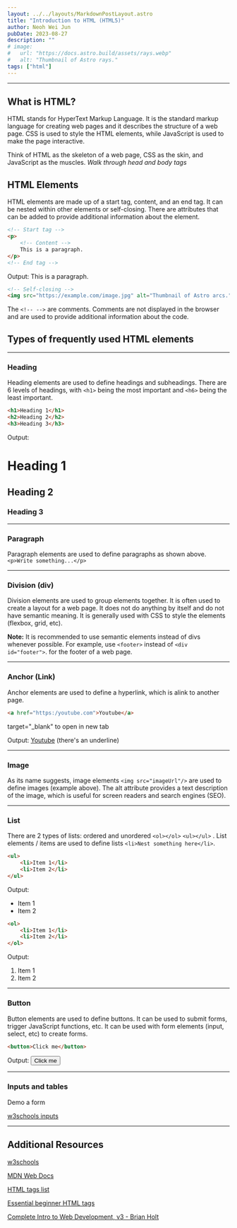 ```yaml
---
layout: ../../layouts/MarkdownPostLayout.astro
title: "Introduction to HTML (HTML5)"
author: Neoh Wei Jun
pubDate: 2023-08-27
description: ""
# image:
#   url: "https://docs.astro.build/assets/rays.webp"
#   alt: "Thumbnail of Astro rays."
tags: ["html"]
---
```


---

## What is HTML?

HTML stands for HyperText Markup Language. It is the standard markup language for creating web pages and it describes the structure of a web page.
CSS is used to style the HTML elements, while JavaScript is used to make the page interactive.

Think of HTML as the skeleton of a web page, CSS as the skin, and JavaScript as the muscles. _Walk through head and body tags_

## HTML Elements

HTML elements are made up of a start tag, content, and an end tag. It can be nested within other elements or self-closing. There are attributes that can be added to provide additional information about the element.

```html
<!-- Start tag -->
<p>
	<!-- Content -->
	This is a paragraph.
</p>
<!-- End tag -->
```

Output: This is a paragraph.

```html
<!-- Self-closing -->
<img src="https://example.com/image.jpg" alt="Thumbnail of Astro arcs." />
```

The `<!-- -->` are comments. Comments are not displayed in the browser and are used to provide additional information about the code.

## Types of frequently used HTML elements

---

### Heading

Heading elements are used to define headings and subheadings. There are 6 levels of headings, with `<h1>` being the most important and `<h6>` being the least important.

```html
<h1>Heading 1</h1>
<h2>Heading 2</h2>
<h3>Heading 3</h3>
```

Output:

# Heading 1

## Heading 2

### Heading 3

---

### Paragraph

Paragraph elements are used to define paragraphs as shown above. `<p>Write something...</p>`

---

### Division (div)

Division elements are used to group elements together. It is often used to create a layout for a web page. It does not do anything by itself and do not have semantic meaning. It is generally used with CSS to style the elements (flexbox, grid, etc).

**Note:** It is recommended to use semantic elements instead of divs whenever possible. For example, use `<footer>` instead of `<div id="footer">`. for the footer of a web page.

---

### Anchor (Link)

Anchor elements are used to define a hyperlink, which is alink to another page.

```html
<a href="https:/youtube.com">Youtube</a>
```

target="\_blank" to open in new tab

Output: [Youtube](https:/youtube.com) (there's an underline)

---

### Image

As its name suggests, image elements `<img src="imageUrl"/>` are used to define images (example above). The alt attribute provides a text description of the image, which is useful for screen readers and search engines (SEO).

---

### List

There are 2 types of lists: ordered and unordered `<ol></ol>` `<ul></ul>` . List elements / items are used to define lists `<li>Nest something here</li>`.

```html
<ul>
	<li>Item 1</li>
	<li>Item 2</li>
</ul>
```

Output:

- Item 1
- Item 2

```html
<ol>
	<li>Item 1</li>
	<li>Item 2</li>
</ol>
```

Output:

1. Item 1
2. Item 2

---

### Button

Button elements are used to define buttons. It can be used to submit forms, trigger JavaScript functions, etc. It can be used with form elements (input, select, etc) to create forms.

```html
<button>Click me</button>
```

Output: <button>Click me</button>

---

### Inputs and tables

Demo a form

[w3schools inputs](https://www.w3schools.com/html/html_form_input_types.asp)

---

## Additional Resources

[w3schools](https://www.w3schools.com/html/default.asp)

[MDN Web Docs](https://developer.mozilla.org/en-US/docs/Web/HTML/Element)

[HTML tags list](https://www.tutorialrepublic.com/html-reference/html5-tags.php)

[Essential beginner HTML tags](https://www.youtube.com/watch?v=K_EVuLegRZ0)

[Complete Intro to Web Development, v3 - Brian Holt](https://btholt.github.io/complete-intro-to-web-dev-v3/)
